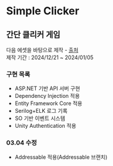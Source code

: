 # Simple Clicker
## 간단 클리커 게임
다음 에셋을 바탕으로 제작 - [출처](https://assetstore.unity.com/packages/2d/characters/bolt-2d-jellyfarm-assets-pack-188722)
<br/>
제작 기간 : 2024/12/21 ~ 2024/01/05

### 구현 목록
- ASP.NET 기반 API 서버 구현
- Dependency Injection 적용
- Entity Framework Core 적용
- Serilog+ELK 로그 기록 
- SO 기반 이벤트 시스템
- Unity Authentication 적용
### 03.04 수정
- Addressable 적용(Addressable 브랜치)
